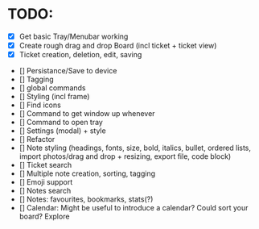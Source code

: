 # TODO:

- [x] Get basic Tray/Menubar working
- [x] Create rough drag and drop Board (incl ticket + ticket view)
- [x] Ticket creation, deletion, edit, saving
- [] Persistance/Save to device
- [] Tagging
- [] global commands
- [] Styling (incl frame)
- [] Find icons
- [] Command to get window up whenever
- [] Command to open tray
- [] Settings (modal) + style
- [] Refactor
- [] Note styling (headings, fonts, size, bold, italics, bullet, ordered lists, import photos/drag and drop + resizing, export file, code block)
- [] Ticket search
- [] Multiple note creation, sorting, tagging
- [] Emoji support
- [] Notes search
- [] Notes: favourites, bookmarks, stats(?)
- [] Calendar: Might be useful to introduce a calendar? Could sort your board? Explore
